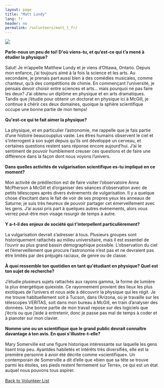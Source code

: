 ```yaml
---
layout: page
title: "Matt Lundy"
lang: fr
header: no
permalink: /volunteers/matt_l_fr/
---
```

<img src="http://www.physics.mcgill.ca/~outreach/team/mattlundy.jpeg" />
<br><br>
<b>Parle-nous un peu de toi! D'où viens-tu, et qu’est-ce qui t’a mené à étudier la physique?</b>
<br><br>
Salut! Je m’appelle Matthew Lundy et je viens d’Ottawa, Ontario. Depuis mon enfance, j’ai toujours aimé à la fois la science et les arts. Au secondaire, je prenais part aussi bien à des comédies musicales, comme chanteur, qu’à des compétitions de chimie. En commençant l’université, je pensais devoir choisir entre sciences et arts... mais pourquoi ne pas faire les deux? J’ai obtenu un diplôme en physique et en arts dramatiques. Tandis que j’étudie pour obtenir un doctorat en physique ici à McGill, je continue à chérir ces deux domaines, quoique la sphère scientifique occupe une bonne partie de mon temps!
<br><br>
<b>Qu'est-ce qui te fait aimer la physique?</b>
<br><br>
La physique, et en particulier l’astronomie, me rappelle que je fais partie d’une histoire beaucoupplus vaste. Les êtres humains observent le ciel et s’interrogent à son sujet depuis qu’ils ont développé un cerveau, et certaines questions restent sans réponse encore aujourd’hui. J’ai le sentiment de pouvoir humblement creuser ces questions et de faire une différence dans la façon dont nous voyons l’univers.
<br><br>
<b>Dans quelles activités de vulgarisation scientifique es-tu impliqué en ce moment?</b>
<br><br>
Mon activité de prédilection est de faire visiter l’observatoire Anna McPherson à McGill et d’organiser des séances d’observation avec de petits télescopes après divers événements de vulgarisation. Il y a quelque chose d’excitant dans le fait de voir de ses propres yeux les anneaux de Saturne; je suis très heureux de pouvoir partager cet émerveillement avec les gens. J’ai aussi pris part à quelques autres événements, alors vous verrez peut-être mon visage resurgir de temps à autre.
<br><br>
<b>Y a-t-il des enjeux de société qui t'interpellent particulièrement?</b>
<br><br>
La vulgarisation devrait s’adresser à tous. Plusieurs groupes sont historiquement rattachés au milieu universitaire, mais il est essentiel de l’ouvrir au plus grand bassin démographique possible. L’observation du ciel et l’émerveillement que procure l’astronomie n’est pas et ne devraient pas être limités par des préjugés raciaux, de genre ou de classe.
<br><br>
<b>À quoi ressemble ton quotidien en tant qu'étudiant en physique? Quel est ton sujet de recherche?</b>
<br><br>
J’étudie plusieurs sujets rattachés aux rayons gamma, la forme de lumière la plus énergétique quiexiste. Ce rayonnement provient des lieux les plus exotiques de l’univers et nous aide à découvrir la physique qui les régit. Je me trouve habituellement soit à Tucson, dans l’Arizona, où je travaille sur les télescopes VERITAS, soit dans mon bureau à McGill, en train d’analyser des données. Une bonne partie de mon travail repose sur des logiciels que j’écris ou que j’aide à entretenir, donc je passe pas mal de temps à coder et à pianoter sur mon clavier.
<br><br>
<b>Nomme une ou un scientifique que le grand public devrait connaître davantage à ton avis. En quoi s’illustre-t-elle?</b>
<br><br>
Mary Somerville est une figure historique intéressante sur laquelle les gens lisent trop peu. Ayantdes habiletés et intérêts très diversifiés, elle est la première personne à avoir été décrite comme «scientifique». Un contemporain de Somerville a dit d’elle que «bien que sa tête se trouve parmi les étoiles, ses pieds restent fermement sur Terre», ce qui est un état auquel nous pouvons tous aspirer.
<br><br>
<a href="/volunteers/">Back to Volunteer List</a>
